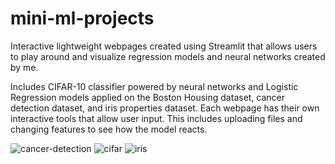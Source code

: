 # mini-ml-projects
Interactive lightweight webpages created using Streamlit that allows users to play around and visualize regression models and neural networks created by me.

Includes CIFAR-10 classifier powered by neural networks and Logistic Regression models applied on the Boston Housing dataset, cancer detection dataset, and iris properties dataset. Each webpage has their own interactive tools that allow user input. This includes uploading files and changing features to see how the model reacts.

![cancer-detection](https://github.com/eweiwei/mini-ml-projects/assets/67856173/579a66c7-216e-4509-a95d-750a80a8abcd)
![cifar](https://github.com/eweiwei/mini-ml-projects/assets/67856173/d13b2c9c-2132-41c4-ac47-3fd4ad21c60c)
![iris](https://github.com/eweiwei/mini-ml-projects/assets/67856173/38c6a007-4d4b-4c3e-b70f-d16e187ee47b)


